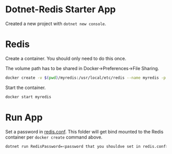 # Dotnet-Redis Starter App

Created a new project with `dotnet new console`.

# Redis

Create a container. You should only need to do this once.

The volume path has to be shared in Docker->Preferences->File Sharing.

```bash
docker create -v $(pwd)/myredis:/usr/local/etc/redis --name myredis -p 6379:6379 redis redis-server /usr/local/etc/redis
```

Start the container.

```bash
docker start myredis
```

# Run App

Set a password in [redis.conf](https://github.com/joeyguerra/dotnet-redis-starter/blob/cab9806b419b9305c106e90017176c1f79309d6e/redis-config/redis-sample.conf#L790). This folder will get bind mounted to the Redis container per `docker create` command above.

```bash
dotnet run RedisPassword=<password that you shouldve set in redis.conf>
```